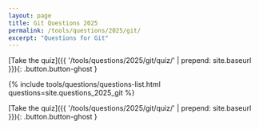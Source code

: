 ```yaml
---
layout: page
title: Git Questions 2025
permalink: /tools/questions/2025/git/
excerpt: "Questions for Git"
---
```


[Take the quiz]({{ '/tools/questions/2025/git/quiz/'  | prepend: site.baseurl }}){: .button.button-ghost }

{% include tools/questions/questions-list.html questions=site.questions_2025_git %}

[Take the quiz]({{ '/tools/questions/2025/git/quiz/'  | prepend: site.baseurl }}){: .button.button-ghost }
